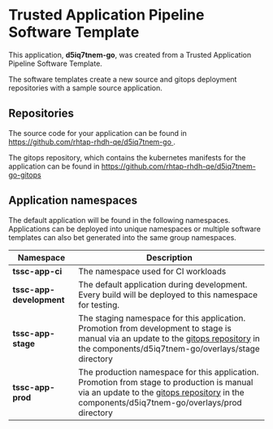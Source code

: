 # Trusted Application Pipeline Software Template

This application, **d5iq7tnem-go**, was created from a Trusted Application Pipeline Software Template.

The software templates create a new source and gitops deployment repositories with a sample source application. 

## Repositories

The source code for your application can be found in [https://github.com/rhtap-rhdh-qe/d5iq7tnem-go ](https://github.com/rhtap-rhdh-qe/d5iq7tnem-go ).
 
The gitops repository, which contains the kubernetes manifests for the application can be found in 
[https://github.com/rhtap-rhdh-qe/d5iq7tnem-go-gitops ](https://github.com/rhtap-rhdh-qe/d5iq7tnem-go-gitops ) 

## Application namespaces 

The default application will be found in the following namespaces. Applications can be deployed into unique namespaces or multiple software templates can also bet generated into the same group namespaces.  

|  Namespace   |  Description   |  
| -------- | -------- |
| **tssc-app-ci** | The namespace used for CI workloads |
| **tssc-app-development** | The default application during development. Every build will be deployed to this namespace for testing. |
| **tssc-app-stage** | The staging namespace for this application. Promotion from development to stage is manual via an update to the [gitops repository](https://github.com/rhtap-rhdh-qe/d5iq7tnem-go-gitops ) in the components/d5iq7tnem-go/overlays/stage directory |
| **tssc-app-prod** | The production namespace for this application. Promotion from stage to production is manual via an update to the [gitops repository](https://github.com/rhtap-rhdh-qe/d5iq7tnem-go-gitops ) in the components/d5iq7tnem-go/overlays/prod directory |